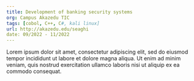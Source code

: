 ```yaml
---
title: Development of banking security systems
org: Campus Akazedu TIC
tags: [cobol, C++, C#, kali linux]
url: http://akazedu.edu/seaghi
date: 09/2022 - 11/2022
---
```


Lorem ipsum dolor sit amet, consectetur adipiscing elit, sed do eiusmod tempor incididunt ut labore et dolore magna aliqua. Ut enim ad minim veniam, quis nostrud exercitation ullamco laboris nisi ut aliquip ex ea commodo consequat.
